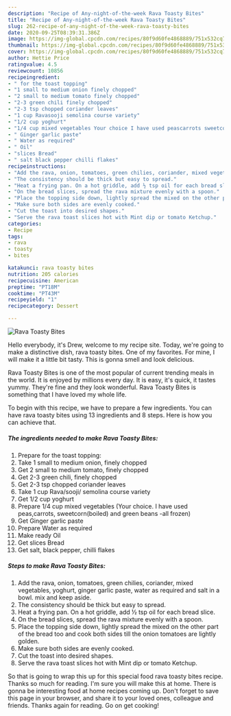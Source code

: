 ```yaml
---
description: "Recipe of Any-night-of-the-week Rava Toasty Bites"
title: "Recipe of Any-night-of-the-week Rava Toasty Bites"
slug: 262-recipe-of-any-night-of-the-week-rava-toasty-bites
date: 2020-09-25T08:39:31.386Z
image: https://img-global.cpcdn.com/recipes/80f9d60fe4868889/751x532cq70/rava-toasty-bites-recipe-main-photo.jpg
thumbnail: https://img-global.cpcdn.com/recipes/80f9d60fe4868889/751x532cq70/rava-toasty-bites-recipe-main-photo.jpg
cover: https://img-global.cpcdn.com/recipes/80f9d60fe4868889/751x532cq70/rava-toasty-bites-recipe-main-photo.jpg
author: Hettie Price
ratingvalue: 4.5
reviewcount: 10856
recipeingredient:
- " for the toast topping"
- "1 small to medium onion finely chopped"
- "2 small to medium tomato finely chopped"
- "2-3 green chili finely chopped"
- "2-3 tsp chopped coriander leaves"
- "1 cup Ravasooji semolina course variety"
- "1/2 cup yoghurt"
- "1/4 cup mixed vegetables Your choice I have used peascarrots sweetcornboiled and green beans all frozen"
- " Ginger garlic paste"
- " Water as required"
- " Oil"
- "slices Bread"
- " salt black pepper chilli flakes"
recipeinstructions:
- "Add the rava, onion, tomatoes, green chilies, coriander, mixed vegetables, yoghurt, ginger garlic paste, water as required and salt in a bowl. mix and keep aside."
- "The consistency should be thick but easy to spread."
- "Heat a frying pan. On a hot griddle, add ½ tsp oil for each bread slice."
- "On the bread slices, spread the rava mixture evenly with a spoon."
- "Place the topping side down, lightly spread the mixed on the other part of the bread too and cook both sides till the onion tomatoes are lightly golden."
- "Make sure both sides are evenly cooked."
- "Cut the toast into desired shapes."
- "Serve the rava toast slices hot with Mint dip or tomato Ketchup."
categories:
- Recipe
tags:
- rava
- toasty
- bites

katakunci: rava toasty bites 
nutrition: 205 calories
recipecuisine: American
preptime: "PT18M"
cooktime: "PT43M"
recipeyield: "1"
recipecategory: Dessert

---
```



![Rava Toasty Bites](https://img-global.cpcdn.com/recipes/80f9d60fe4868889/751x532cq70/rava-toasty-bites-recipe-main-photo.jpg)

Hello everybody, it's Drew, welcome to my recipe site. Today, we're going to make a distinctive dish, rava toasty bites. One of my favorites. For mine, I will make it a little bit tasty. This is gonna smell and look delicious.



Rava Toasty Bites is one of the most popular of current trending meals in the world. It is enjoyed by millions every day. It is easy, it's quick, it tastes yummy. They're fine and they look wonderful. Rava Toasty Bites is something that I have loved my whole life.


To begin with this recipe, we have to prepare a few ingredients. You can have rava toasty bites using 13 ingredients and 8 steps. Here is how you can achieve that.

<!--inarticleads1-->

##### The ingredients needed to make Rava Toasty Bites:

1. Prepare  for the toast topping:
1. Take 1 small to medium onion, finely chopped
1. Get 2 small to medium tomato, finely chopped
1. Get 2-3 green chili, finely chopped
1. Get 2-3 tsp chopped coriander leaves
1. Take 1 cup Rava/sooji/ semolina course variety
1. Get 1/2 cup yoghurt
1. Prepare 1/4 cup mixed vegetables (Your choice. I have used peas,carrots, sweetcorn(boiled) and green beans -all frozen)
1. Get  Ginger garlic paste
1. Prepare  Water as required
1. Make ready  Oil
1. Get slices Bread
1. Get  salt, black pepper, chilli flakes




<!--inarticleads2-->

##### Steps to make Rava Toasty Bites:

1. Add the rava, onion, tomatoes, green chilies, coriander, mixed vegetables, yoghurt, ginger garlic paste, water as required and salt in a bowl. mix and keep aside.
1. The consistency should be thick but easy to spread.
1. Heat a frying pan. On a hot griddle, add ½ tsp oil for each bread slice.
1. On the bread slices, spread the rava mixture evenly with a spoon.
1. Place the topping side down, lightly spread the mixed on the other part of the bread too and cook both sides till the onion tomatoes are lightly golden.
1. Make sure both sides are evenly cooked.
1. Cut the toast into desired shapes.
1. Serve the rava toast slices hot with Mint dip or tomato Ketchup.




So that is going to wrap this up for this special food rava toasty bites recipe. Thanks so much for reading. I'm sure you will make this at home. There is gonna be interesting food at home recipes coming up. Don't forget to save this page in your browser, and share it to your loved ones, colleague and friends. Thanks again for reading. Go on get cooking!
